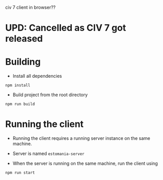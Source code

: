 civ 7 client in browser??

# UPD: Cancelled as CIV 7 got released

# Building

- Install all dependencies

`npm install`

- Build project from the root directory

`npm run build`

# Running the client

- Running the client requires a running server instance on the same machine.
- Server is named `estomania-server`

- When the server is running on the same machine, run the client using

`npm run start`

